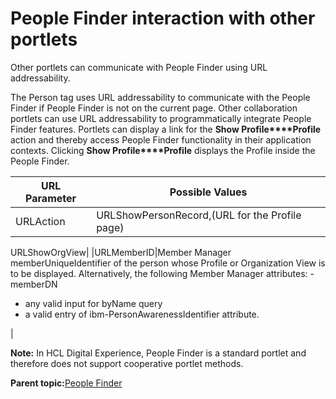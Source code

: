 # People Finder interaction with other portlets 

Other portlets can communicate with People Finder using URL addressability.

The Person tag uses URL addressability to communicate with the People Finder if People Finder is not on the current page. Other collaboration portlets can use URL addressability to programmatically integrate People Finder features. Portlets can display a link for the **Show Profile****Profile** action and thereby access People Finder functionality in their application contexts. Clicking **Show Profile****Profile** displays the Profile inside the People Finder.

|URL Parameter|Possible Values|
|-------------|---------------|
|URLAction|URLShowPersonRecord,\(URL for the Profile page\)

URLShowOrgView|
|URLMemberID|Member Manager memberUniqueIdentifier of the person whose Profile or Organization View is to be displayed. Alternatively, the following Member Manager attributes: -   memberDN
-   any valid input for byName query
-   a valid entry of ibm-PersonAwarenessIdentifier attribute.

|

**Note:** In HCL Digital Experience, People Finder is a standard portlet and therefore does not support cooperative portlet methods.

**Parent topic:**[People Finder ](../collab/i_coll_r_porcc_pfnd.md)

